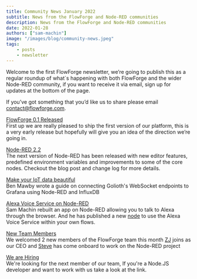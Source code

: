 ```yaml
---
title: Community News January 2022
subtitle: News from the FlowForge and Node-RED communities
description: News from the FlowForge and Node-RED communities
date: 2022-01-28
authors: ["sam-machin"]
image: "/images/blog/community-news.jpeg"
tags:
    - posts
    - newsletter
---
```


Welcome to the first FlowForge newsletter, we’re going to publish this as a regular roundup of what\`s happening with both FlowForge and the wider Node-RED community, if you want to receive it via email, sign up for updates at the bottom of the page.
<!--more-->
If you’ve got something that you’d like us to share please email [contact@flowforge.com](mailto:contact@flowforge.com).

[FlowForge 0.1 Released](https://flowforge.com/blog/flowforge-01-released)  
First up we are really pleased to ship the first version of our platform, this is a very early release but hopefully will give you an idea of the direction we’re going in.

[Node-RED 2.2](https://nodered.org/blog/2022/01/27/version-2-2-released)  
The next version of Node-RED has been released with new editor features, predefined environment variables and improvements to some of the core nodes. Checkout the blog post and change log for more details.

[Make your IoT data beautiful](https://blog.golioth.io/building-iot-dashboards-with-golioth-grafana-and-node-red)  
Ben Mawby wrote a guide on connecting Golioth's WebSocket endpoints to Grafana using Node-RED and InfluxDB

[Alexa Voice Service on Node-RED](https://www.sammachin.com/posts/alexaweb-reborn)  
Sam Machin rebuilt an app on Node-RED allowing you to talk to Alexa through the browser. And he has published a new [node](https://flows.nodered.org/node/@sammachin/node-red-alexa-voice-service) to use the Alexa Voice Service within your own flows.

[New Team Members](https://flowforge.com/blog)  
We welcomed 2 new members of the FlowForge team this month [ZJ](https://flowforge.com/blog/welcome-zj) joins as our CEO and [Steve](https://flowforge.com/blog/welcome-steve) has come onboard to work on the Node-RED project

[We are Hiring]( https://boards.greenhouse.io/flowforge/jobs/4312861004)  
We're looking for the next member of our team, If you're a Node.JS developer and want to work with us take a look at the link.
